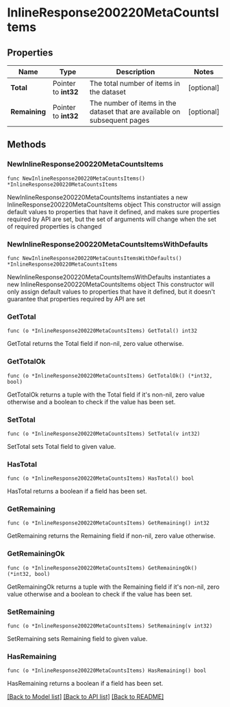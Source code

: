 # InlineResponse200220MetaCountsItems

## Properties

Name | Type | Description | Notes
------------ | ------------- | ------------- | -------------
**Total** | Pointer to **int32** | The total number of items in the dataset | [optional] 
**Remaining** | Pointer to **int32** | The number of items in the dataset that are available on subsequent pages | [optional] 

## Methods

### NewInlineResponse200220MetaCountsItems

`func NewInlineResponse200220MetaCountsItems() *InlineResponse200220MetaCountsItems`

NewInlineResponse200220MetaCountsItems instantiates a new InlineResponse200220MetaCountsItems object
This constructor will assign default values to properties that have it defined,
and makes sure properties required by API are set, but the set of arguments
will change when the set of required properties is changed

### NewInlineResponse200220MetaCountsItemsWithDefaults

`func NewInlineResponse200220MetaCountsItemsWithDefaults() *InlineResponse200220MetaCountsItems`

NewInlineResponse200220MetaCountsItemsWithDefaults instantiates a new InlineResponse200220MetaCountsItems object
This constructor will only assign default values to properties that have it defined,
but it doesn't guarantee that properties required by API are set

### GetTotal

`func (o *InlineResponse200220MetaCountsItems) GetTotal() int32`

GetTotal returns the Total field if non-nil, zero value otherwise.

### GetTotalOk

`func (o *InlineResponse200220MetaCountsItems) GetTotalOk() (*int32, bool)`

GetTotalOk returns a tuple with the Total field if it's non-nil, zero value otherwise
and a boolean to check if the value has been set.

### SetTotal

`func (o *InlineResponse200220MetaCountsItems) SetTotal(v int32)`

SetTotal sets Total field to given value.

### HasTotal

`func (o *InlineResponse200220MetaCountsItems) HasTotal() bool`

HasTotal returns a boolean if a field has been set.

### GetRemaining

`func (o *InlineResponse200220MetaCountsItems) GetRemaining() int32`

GetRemaining returns the Remaining field if non-nil, zero value otherwise.

### GetRemainingOk

`func (o *InlineResponse200220MetaCountsItems) GetRemainingOk() (*int32, bool)`

GetRemainingOk returns a tuple with the Remaining field if it's non-nil, zero value otherwise
and a boolean to check if the value has been set.

### SetRemaining

`func (o *InlineResponse200220MetaCountsItems) SetRemaining(v int32)`

SetRemaining sets Remaining field to given value.

### HasRemaining

`func (o *InlineResponse200220MetaCountsItems) HasRemaining() bool`

HasRemaining returns a boolean if a field has been set.


[[Back to Model list]](../README.md#documentation-for-models) [[Back to API list]](../README.md#documentation-for-api-endpoints) [[Back to README]](../README.md)


